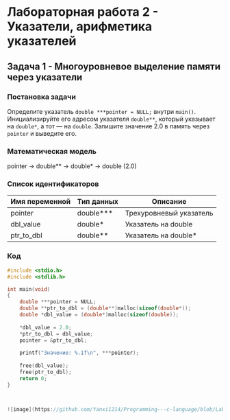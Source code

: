 # Лабораторная работа 2 - Указатели, арифметика указателей

## Задача 1 - Многоуровневое выделение памяти через указатели

### Постановка задачи
Определите указатель `double ***pointer = NULL;` внутри `main()`. Инициализируйте его адресом указателя `double**`, который указывает на `double*`, а тот — на `double`. Запишите значение 2.0 в память через `pointer` и выведите его.

### Математическая модель
pointer → double** → double* → double (2.0)


### Список идентификаторов
| Имя переменной | Тип данных       | Описание                     |
|----------------|------------------|------------------------------|
| pointer        | double***        | Трехуровневый указатель      |
| dbl_value      | double*          | Указатель на double          |
| ptr_to_dbl     | double**         | Указатель на double*         |


### Код 
```c
#include <stdio.h>
#include <stdlib.h>

int main(void)
{
    double ***pointer = NULL;
    double **ptr_to_dbl = (double**)malloc(sizeof(double*));
    double *dbl_value = (double*)malloc(sizeof(double));
    
    *dbl_value = 2.0;
    *ptr_to_dbl = dbl_value;
    pointer = &ptr_to_dbl;
    
    printf("Значение: %.1f\n", ***pointer);
    
    free(dbl_value);
    free(ptr_to_dbl);
    return 0;
}



![image](https://github.com/Yanxi1214/Programming---c-language/blob/Laboratory-work-2/1.bmp)

